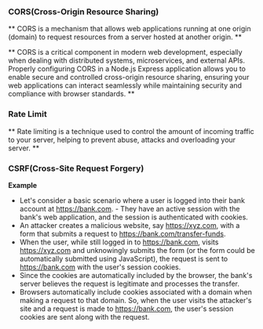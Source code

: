 ### CORS(Cross-Origin Resource Sharing)

** CORS is a mechanism that allows web applications running at one origin (domain) to request resources from a server hosted at another origin. **

** CORS is a critical component in modern web development, especially when dealing with distributed systems, microservices, and external APIs. Properly configuring CORS in a Node.js Express application allows you to enable secure and controlled cross-origin resource sharing, ensuring your web applications can interact seamlessly while maintaining security and compliance with browser standards. **

### Rate Limit

** Rate limiting is a technique used to control the amount of incoming traffic to your server, helping to prevent abuse, attacks and overloading your server. **

### CSRF(Cross-Site Request Forgery)

**Example**

- Let's consider a basic scenario where a user is logged into their bank account at https://bank.com. - They have an active session with the bank's web application, and the session is authenticated with cookies.
- An attacker creates a malicious website, say https://xyz.com, with a form that submits a request to https://bank.com/transfer-funds.
- When the user, while still logged in to https://bank.com, visits https://xyz.com and unknowingly submits the form (or the form could be automatically submitted using JavaScript), the request is sent to https://bank.com with the user's session cookies.
- Since the cookies are automatically included by the browser, the bank's server believes the request is legitimate and processes the transfer.
- Browsers automatically include cookies associated with a domain when making a request to that domain. So, when the user visits the attacker's site and a request is made to https://bank.com, the user's session cookies are sent along with the request.
